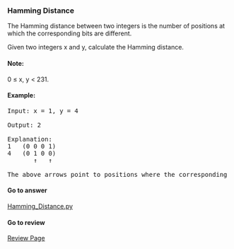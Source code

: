 ### Hamming Distance

The Hamming distance between two integers is the number of positions at which the corresponding bits are different.

Given two integers x and y, calculate the Hamming distance.

#### Note:

0 ≤ x, y < 231.

#### Example:
<pre>
Input: x = 1, y = 4

Output: 2

Explanation:
1   (0 0 0 1)
4   (0 1 0 0)
       ↑   ↑

The above arrows point to positions where the corresponding bits are different.
</pre>

####  Go to answer

[Hamming_Distance.py](https://github.com/Kelv1nYu/LeetCode_Practices/blob/master/Code/Hamming_Distance.py)

#### Go to review

[Review Page](https://github.com/Kelv1nYu/LeetCode_Practices/blob/master/ReviewPage.md)